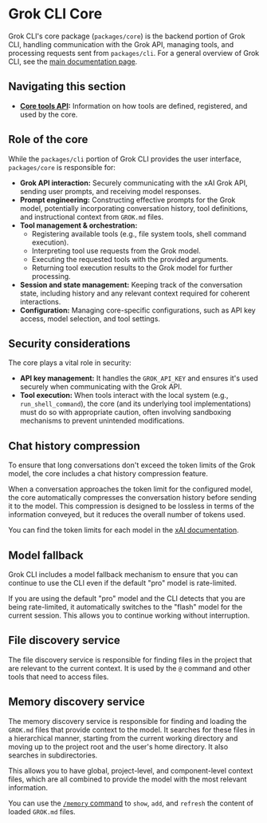 # Grok CLI Core

Grok CLI's core package (`packages/core`) is the backend portion of Grok CLI, handling communication with the Grok API, managing tools, and processing requests sent from `packages/cli`. For a general overview of Grok CLI, see the [main documentation page](../index.md).

## Navigating this section

- **[Core tools API](./tools-api.md):** Information on how tools are defined, registered, and used by the core.

## Role of the core

While the `packages/cli` portion of Grok CLI provides the user interface, `packages/core` is responsible for:

- **Grok API interaction:** Securely communicating with the xAI Grok API, sending user prompts, and receiving model responses.
- **Prompt engineering:** Constructing effective prompts for the Grok model, potentially incorporating conversation history, tool definitions, and instructional context from `GROK.md` files.
- **Tool management & orchestration:**
  - Registering available tools (e.g., file system tools, shell command execution).
  - Interpreting tool use requests from the Grok model.
  - Executing the requested tools with the provided arguments.
  - Returning tool execution results to the Grok model for further processing.
- **Session and state management:** Keeping track of the conversation state, including history and any relevant context required for coherent interactions.
- **Configuration:** Managing core-specific configurations, such as API key access, model selection, and tool settings.

## Security considerations

The core plays a vital role in security:

- **API key management:** It handles the `GROK_API_KEY` and ensures it's used securely when communicating with the Grok API.
- **Tool execution:** When tools interact with the local system (e.g., `run_shell_command`), the core (and its underlying tool implementations) must do so with appropriate caution, often involving sandboxing mechanisms to prevent unintended modifications.

## Chat history compression

To ensure that long conversations don't exceed the token limits of the Grok model, the core includes a chat history compression feature.

When a conversation approaches the token limit for the configured model, the core automatically compresses the conversation history before sending it to the model. This compression is designed to be lossless in terms of the information conveyed, but it reduces the overall number of tokens used.

You can find the token limits for each model in the [xAI documentation](https://x.ai/docs/models).

## Model fallback

Grok CLI includes a model fallback mechanism to ensure that you can continue to use the CLI even if the default "pro" model is rate-limited.

If you are using the default "pro" model and the CLI detects that you are being rate-limited, it automatically switches to the "flash" model for the current session. This allows you to continue working without interruption.

## File discovery service

The file discovery service is responsible for finding files in the project that are relevant to the current context. It is used by the `@` command and other tools that need to access files.

## Memory discovery service

The memory discovery service is responsible for finding and loading the `GROK.md` files that provide context to the model. It searches for these files in a hierarchical manner, starting from the current working directory and moving up to the project root and the user's home directory. It also searches in subdirectories.

This allows you to have global, project-level, and component-level context files, which are all combined to provide the model with the most relevant information.

You can use the [`/memory` command](../cli/commands.md) to `show`, `add`, and `refresh` the content of loaded `GROK.md` files.
